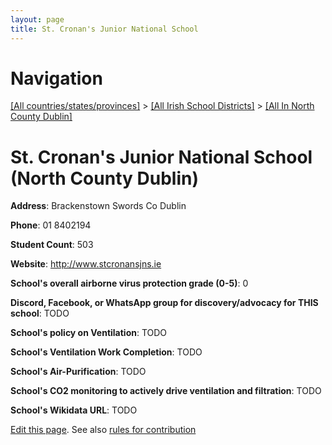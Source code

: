 ```yaml
---
layout: page
title: St. Cronan's Junior National School
---
```

# Navigation

[[All countries/states/provinces]](../../..) > [[All Irish School Districts]](../..) > [[All In North County Dublin]](..)

# St. Cronan's Junior National School (North County Dublin)

**Address**: Brackenstown Swords Co Dublin

**Phone**: 01 8402194

**Student Count**: 503

**Website**: <http://www.stcronansjns.ie>

**School's overall airborne virus protection grade (0-5)**: 0

**Discord, Facebook, or WhatsApp group for discovery/advocacy for THIS school**: TODO

**School's policy on Ventilation**: TODO

**School's Ventilation Work Completion**: TODO

**School's Air-Purification**: TODO

**School's CO2 monitoring to actively drive ventilation and filtration**: TODO

**School's Wikidata URL**: TODO


[Edit this page](https://github.com/ventilate-schools/Ireland/edit/main/./Dublin_North_County_Dublin/St._Cronan's_Junior_National_School.md). See also [rules for contribution](../../../contribution-rules/)